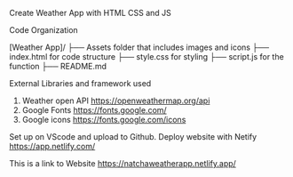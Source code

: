 Create Weather App with HTML CSS and JS

Code Organization

[Weather App]/
├── Assets folder that includes images and icons
├── index.html for code structure
├── style.css for styling
├── script.js for the function
├── README.md

External Libraries and framework used
1. Weather open API https://openweathermap.org/api
2. Google Fonts https://fonts.google.com/
3. Google icons https://fonts.google.com/icons

Set up on VScode and upload to Github.
Deploy website with Netify https://app.netlify.com/

This is a link to Website https://natchaweatherapp.netlify.app/
